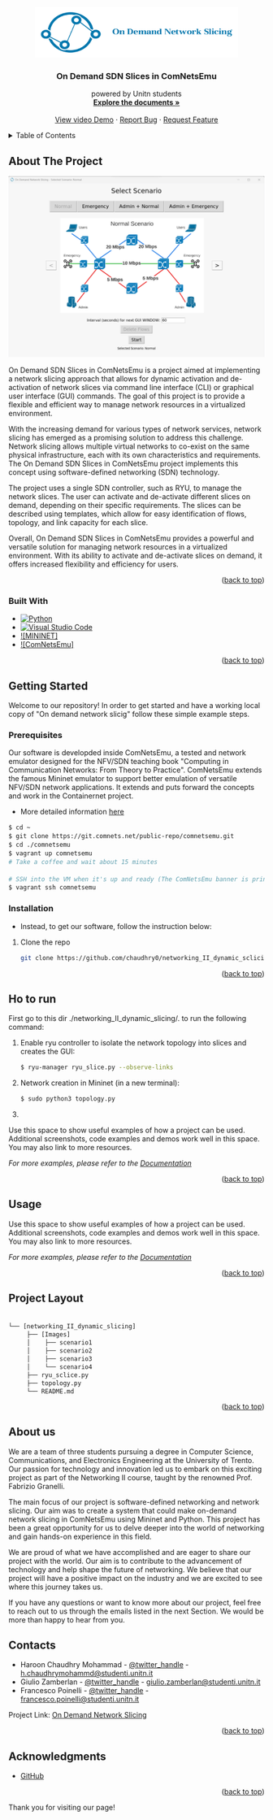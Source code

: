 <a name="readme-top"></a>

<!-- PROJECT LOGO -->
<br />
<div align="center">
  <a href="https://github.com/chaudhry0/networking_II_dynamic_sclicing/">
    <img src="images/logos_and_icons/logo.png" alt="Logo" width="400" height="100">
  </a>

<h3 align="center">On Demand SDN Slices in ComNetsEmu</h3>

  <p align="center">
    powered by Unitn students
    <br />
    <a href="https://github.com/chaudhry0/networking_II_dynamic_sclicing"><strong>Explore the documents »</strong></a>
    <br />
    <br />
    <a href="https://www.youtube.com/watch?v=mKPfAVHFmTE">View video Demo</a>
    ·
    <a href="https://github.com/chaudhry0/networking_II_dynamic_sclicing/issues">Report Bug</a>
    ·
    <a href="https://github.com/chaudhry0/networking_II_dynamic_sclicing/issues">Request Feature</a>
  </p>
</div>


<!-- TABLE OF CONTENTS -->
<details>
  <summary>Table of Contents</summary>
  <ol>
    <li>
      <a href="#about-the-project">About The Project</a>
      <ul>
        <li><a href="#built-with">Built With</a></li>
      </ul>
    </li>
    <li>
      <a href="#getting-started">Getting Started</a>
      <ul>
        <li><a href="#prerequisites">Prerequisites</a></li>
        <li><a href="#installation">Installation</a></li>
      </ul>
    </li>
    <li><a href="#usage">Usage</a></li>
    <li><a href="#roadmap">Roadmap</a></li>
    <li><a href="#contact">Contact</a></li>
    <li><a href="#acknowledgments">Acknowledgments</a></li>
  </ol>
</details>

<!-- ABOUT THE PROJECT -->
## About The Project

[![GUI image][GUI]](https://github.com/chaudhry0/networking_II_dynamic_sclicing/blob/main/images/GUI.png)

On Demand SDN Slices in ComNetsEmu is a project aimed at implementing a network slicing approach that allows for dynamic activation and de-activation of network slices via command line interface (CLI) or graphical user interface (GUI) commands. The goal of this project is to provide a flexible and efficient way to manage network resources in a virtualized environment.

With the increasing demand for various types of network services, network slicing has emerged as a promising solution to address this challenge. Network slicing allows multiple virtual networks to co-exist on the same physical infrastructure, each with its own characteristics and requirements. The On Demand SDN Slices in ComNetsEmu project implements this concept using software-defined networking (SDN) technology.

The project uses a single SDN controller, such as RYU, to manage the network slices. The user can activate and de-activate different slices on demand, depending on their specific requirements. The slices can be described using templates, which allow for easy identification of flows, topology, and link capacity for each slice.

Overall, On Demand SDN Slices in ComNetsEmu provides a powerful and versatile solution for managing network resources in a virtualized environment. With its ability to activate and de-activate slices on demand, it offers increased flexibility and efficiency for users.

<p align="right">(<a href="#readme-top">back to top</a>)</p>

### Built With
* [![Python][Python-logo]][Python-url]
* [![Visual Studio Code][VSC-logo]][VSC-url]
* [![MININET]][Mininet-url]
* [![ComNetsEmu]][Comnetsemu-url]
<p align="right">(<a href="#readme-top">back to top</a>)</p>

<!-- GETTING STARTED -->
## Getting Started

Welcome to our repository! In order to get started and have a working local copy of "On demand network slicig" follow these simple example steps.

### Prerequisites

Our software is developded inside ComNetsEmu, a tested and network emulator designed for the NFV/SDN teaching book "Computing in Communication Networks: From Theory to Practice". ComNetsEmu extends the famous Mininet emulator to support better emulation of versatile NFV/SDN network applications. It extends and puts forward the concepts and work in the Containernet project.

* More detailed information <a href="https://git.comnets.net/public-repo/comnetsemu">here</a> 
```bash
$ cd ~
$ git clone https://git.comnets.net/public-repo/comnetsemu.git
$ cd ./comnetsemu
$ vagrant up comnetsemu
# Take a coffee and wait about 15 minutes

# SSH into the VM when it's up and ready (The ComNetsEmu banner is printed on the screen)
$ vagrant ssh comnetsemu
```


### Installation

* Instead, to get our software, follow the instruction below:  
1. Clone the repo
   ```sh
   git clone https://github.com/chaudhry0/networking_II_dynamic_sclicing
   ```

<p align="right">(<a href="#readme-top">back to top</a>)</p>


<!-- HOW TO RUN -->
## Ho to run

First go to this dir ./networking_II_dynamic_slicing/.  to run the following command:
1. Enable ryu controller to isolate the network topology into slices and creates the GUI:
   ```sh
   $ ryu-manager ryu_slice.py --observe-links
   ```
2. Network creation in Mininet (in a new terminal):
   ```sh
   $ sudo python3 topology.py
   ```
3. 

Use this space to show useful examples of how a project can be used. Additional screenshots, code examples and demos work well in this space. You may also link to more resources.

_For more examples, please refer to the [Documentation](https://example.com)_

<p align="right">(<a href="#readme-top">back to top</a>)</p>


<!-- USAGE EXAMPLES -->
## Usage

Use this space to show useful examples of how a project can be used. Additional screenshots, code examples and demos work well in this space. You may also link to more resources.

_For more examples, please refer to the [Documentation](https://example.com)_

<p align="right">(<a href="#readme-top">back to top</a>)</p>

<!-- PROJECT LAYOUT -->
## Project Layout
```

└── [networking_II_dynamic_slicing]
     ├── [Images]
     │    ├── scenario1
     │    ├── scenario2
     │    ├── scenario3
     │    └── scenario4
     ├── ryu_sclice.py      
     ├── topology.py
     └── README.md
```
<p align="right">(<a href="#readme-top">back to top</a>)</p>

<!-- ABOUT US -->
## About us

We are a team of three students pursuing a degree in Computer Science, Communications, and Electronics Engineering at the University of Trento. Our passion for technology and innovation led us to embark on this exciting project as part of the Networking II course, taught by the renowned Prof. Fabrizio Granelli.

The main focus of our project is software-defined networking and network slicing. Our aim was to create a system that could make on-demand network slicing in ComNetsEmu using Mininet and Python. This project has been a great opportunity for us to delve deeper into the world of networking and gain hands-on experience in this field.

We are proud of what we have accomplished and are eager to share our project with the world. Our aim is to contribute to the advancement of technology and help shape the future of networking. We believe that our project will have a positive impact on the industry and we are excited to see where this journey takes us.

If you have any questions or want to know more about our project, feel free to reach out to us through the emails listed in the next Section. 
We would be more than happy to hear from you.

<!-- CONTACT -->
## Contacts

-   Haroon Chaudhry Mohammad - [@twitter_handle](https://twitter.com/twitter_handle) - h.chaudhrymohammd@studenti.unitn.it
-   Giulio Zamberlan - [@twitter_handle](https://twitter.com/twitter_handle) - giulio.zamberlan@studenti.unitn.it
-   Francesco Poinelli - [@twitter_handle](https://twitter.com/twitter_handle) - francesco.poinelli@studenti.unitn.it


Project Link: [On Demand Network Slicing](https://github.com/chaudhry0/networking_II_dynamic_sclicing)

<p align="right">(<a href="#readme-top">back to top</a>)</p>

<!-- ACKNOWLEDGMENTS -->
## Acknowledgments

* [GitHub](https://github.com/)


<p align="right">(<a href="#readme-top">back to top</a>)</p>

Thank you for visiting our page!

[GUI]: images/GUI.png
[Python-logo]: https://img.shields.io/badge/-Python-F9DC3E.svg?logo=python&style=flat
[Python-url]: https://www.python.org/doc/
[VSC-logo]: https://img.shields.io/badge/-Visual%20Studio%20Code-007ACC.svg?logo=visual-studio-code&style=flat
[VSC-url]: https://code.visualstudio.com/
[Mininet-url]: http://mininet.org/
[Comnetsemu-url]: https://www.granelli-lab.org/researches/relevant-projects/comnetsemu-sdn-nfv-emulator

